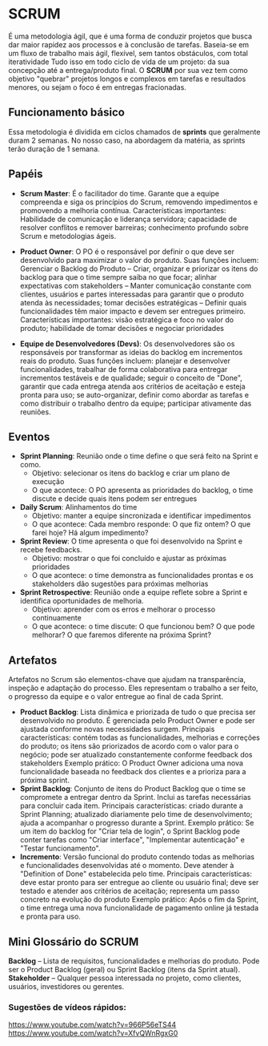 # SCRUM
É uma metodologia ágil, que é uma forma de conduzir projetos que busca dar maior rapidez aos processos e à conclusão de tarefas. Baseia-se em um fluxo de trabalho mais ágil, flexível, sem tantos obstáculos, com total iteratividade Tudo isso em todo ciclo de vida de um projeto: da sua concepção até a entrega/produto final.
O **SCRUM** por sua vez tem como objetivo "quebrar" projetos longos e complexos em tarefas e resultados menores, ou sejam o foco é em entregas fracionadas.

## Funcionamento básico
Essa metodologia é dividida em ciclos chamados de **sprints** que geralmente duram 2 semanas. No nosso caso, na abordagem da matéria, as sprints terão duração de 1 semana.

## Papéis
* **Scrum Master**: É o facilitador do time. Garante que a equipe compreenda e siga os princípios do Scrum, removendo impedimentos e promovendo a melhoria contínua. Características importantes: Habilidade de comunicação e liderança servidora; capacidade de resolver conflitos e remover barreiras; conhecimento profundo sobre Scrum e metodologias ágeis.

* **Product Owner**: O PO é o responsável por definir o que deve ser desenvolvido para maximizar o valor do produto. Suas funções incluem: Gerenciar o Backlog do Produto – Criar, organizar e priorizar os itens do backlog para que o time sempre saiba no que focar; alinhar expectativas com stakeholders – Manter comunicação constante com clientes, usuários e partes interessadas para garantir que o produto atenda às necessidades; tomar decisões estratégicas – Definir quais funcionalidades têm maior impacto e devem ser entregues primeiro. Características importantes: visão estratégica e foco no valor do produto; habilidade de tomar decisões e negociar prioridades

* **Equipe de Desenvolvedores (Devs)**: Os desenvolvedores são os responsáveis por transformar as ideias do backlog em incrementos reais do produto. Suas funções incluem: planejar e desenvolver funcionalidades, trabalhar de forma colaborativa para entregar incrementos testáveis e de qualidade; seguir o conceito de "Done", garantir que cada entrega atenda aos critérios de aceitação e esteja pronta para uso; se auto-organizar, definir como abordar as tarefas e como distribuir o trabalho dentro da equipe; participar ativamente das reuniões.

## Eventos
* **Sprint Planning**:
Reunião onde o time define o que será feito na Sprint e como.
    * Objetivo: selecionar os itens do backlog e criar um plano de execução
    * O que acontece: O PO apresenta as prioridades do backlog, o time discute e decide quais itens podem ser entregues
* **Daily Scrum**:
Alinhamentos do time
    * Objetivo: manter a equipe sincronizada e identificar impedimentos
    * O que acontece: Cada membro responde: O que fiz ontem? O que farei hoje? Há algum impedimento?
* **Sprint Review**:
O time apresenta o que foi desenvolvido na Sprint e recebe feedbacks.
    * Objetivo: mostrar o que foi concluído e ajustar as próximas prioridades
    * O que acontece: o time demonstra as funcionalidades prontas e os stakeholders dão sugestões para próximas melhorias
* **Sprint Retrospective**:
Reunião onde a equipe reflete sobre a Sprint e identifica oportunidades de melhoria.
    * Objetivo: aprender com os erros e melhorar o processo continuamente
    * O que acontece: o time discute: O que funcionou bem? O que pode melhorar? O que faremos diferente na próxima Sprint?

## Artefatos
Artefatos no Scrum são elementos-chave que ajudam na transparência, inspeção e adaptação do processo. Eles representam o trabalho a ser feito, o progresso da equipe e o valor entregue ao final de cada Sprint.
* **Product Backlog**: Lista dinâmica e priorizada de tudo o que precisa ser desenvolvido no produto. É gerenciada pelo Product Owner e pode ser ajustada conforme novas necessidades surgem.
Principais características: contém todas as funcionalidades, melhorias e correções do produto; os itens são priorizados de acordo com o valor para o negócio; pode ser atualizado constantemente conforme feedback dos stakeholders
Exemplo prático: O Product Owner adiciona uma nova funcionalidade baseada no feedback dos clientes e a prioriza para a próxima sprint.
* **Sprint Backlog**: Conjunto de itens do Product Backlog que o time se compromete a entregar dentro da Sprint. Inclui as tarefas necessárias para concluir cada item.
Principais características: criado durante a Sprint Planning; atualizado diariamente pelo time de desenvolvimento; ajuda a acompanhar o progresso durante a Sprint.
Exemplo prático: Se um item do backlog for "Criar tela de login", o Sprint Backlog pode conter tarefas como "Criar interface", "Implementar autenticação" e "Testar funcionamento".
* **Incremento**: Versão funcional do produto contendo todas as melhorias e funcionalidades desenvolvidas até o momento. Deve atender à "Definition of Done" estabelecida pelo time.
Principais características: deve estar pronto para ser entregue ao cliente ou usuário final; deve ser testado e atender aos critérios de aceitação; representa um passo concreto na evolução do produto
Exemplo prático: Após o fim da Sprint, o time entrega uma nova funcionalidade de pagamento online já testada e pronta para uso.

## Mini Glossário do SCRUM
**Backlog** – Lista de requisitos, funcionalidades e melhorias do produto. Pode ser o Product Backlog (geral) ou Sprint Backlog (itens da Sprint atual).
**Stakeholder** – Qualquer pessoa interessada no projeto, como clientes, usuários, investidores ou gerentes.

### Sugestões de vídeos rápidos:

https://www.youtube.com/watch?v=966P56eTS44
https://www.youtube.com/watch?v=XfvQWnRgxG0